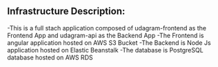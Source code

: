 ## Infrastructure Description:

-This is a full stach application composed of udagram-frontend as the Frontend App and udagram-api as the Backend App
-The Frontend is angular application hosted on AWS S3 Bucket
-The Backend is Node Js application hosted on Elastic Beanstalk
-The database is PostgreSQL database hosted on AWS RDS
